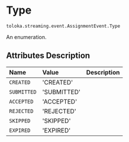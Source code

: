 # Type
`toloka.streaming.event.AssignmentEvent.Type`

An enumeration.

## Attributes Description

| Name | Value | Description |
| :------| :-----------| :----------| 
`CREATED`|'CREATED'|<p></p>
`SUBMITTED`|'SUBMITTED'|<p></p>
`ACCEPTED`|'ACCEPTED'|<p></p>
`REJECTED`|'REJECTED'|<p></p>
`SKIPPED`|'SKIPPED'|<p></p>
`EXPIRED`|'EXPIRED'|<p></p>
